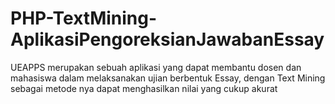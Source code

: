 # PHP-TextMining-AplikasiPengoreksianJawabanEssay
UEAPPS merupakan sebuah aplikasi yang dapat membantu dosen dan mahasiswa dalam melaksanakan ujian berbentuk Essay, dengan Text Mining sebagai metode nya dapat menghasilkan nilai yang cukup akurat
